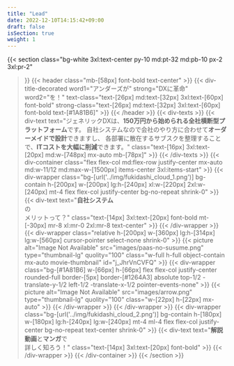 ```yaml
---
title: "Lead"
date: 2022-12-10T14:15:42+09:00
draft: false
isSection: true
weight: 1
---
```


{{< section
    class="bg-white 3xl:text-center py-10 md:pt-32 md:pb-10 px-2  3xl:pr-2"
>}}
    {{< header
        class="mb-[58px] font-bold text-center"
    >}}
        {{< div-title-decorated
            word1="アンダーズが"
            strong="DXに革命"
            word2="を！"
            text-class="text-[26px] md:text-[32px] 3xl:text-[60px] font-bold"
            strong-class="text-[26px] md:text-[32px] 3xl:text-[60px] font-bold text-[#1A81B6]"
        >}}
    {{< /header >}}
    {{< div-texts >}}
        {{< div-text
            text="ジェネリックDXは、<strong class='text-[16px] 3xl:text-[20px] font-normal text-[#1A81B6]'>150万円から始められる全社横断型プラットフォーム</strong>です。 自社システムなので会社のやり方に合わせて<strong class='text-[16px] 3xl:text-[20px] font-normal text-[#1A81B6]'>オーダーメイドで設計</strong>できますし、 各部署に散在するサブスクを整理することで、<strong class='text-[16px] 3xl:text-[20px] font-normal text-[#1A81B6]'>ITコストを大幅に削減</strong>できます。"
            class="text-[16px] 3xl:text-[20px] md:w-[748px] mx-auto mb-[78px]"
        >}}
    {{< /div-texts >}}
    {{< div-container
        class="flex flex-col md:flex-row justify-center mx-auto md:w-11/12 md:max-w-[1500px] items-center 3xl:items-start"
    >}}
        {{< div-wrapper
            class="bg-[url('../img/fukidashi_cloud_1.png')] bg-contain h-[200px] w-[200px] lg:h-[240px] xl:w-[220px] 2xl:w-[240px] mt-4 flex flex-col justify-center bg-no-repeat shrink-0"
        >}}
            {{< div-text
                text="<strong class='text-[#1A81B6]'>自社システム</strong><br>の<br>メリットって？"
                class="text-[14px] 3xl:text-[20px] font-bold mt-[-30px] mr-8 xl:mr-0 2xl:mr-8 text-center"
            >}}
        {{< /div-wrapper >}}
        {{< div-wrapper
            class="relative h-[200px] w-[360px] lg:h-[314px] lg:w-[560px] cursor-pointer select-none shrink-0"
        >}}
             {{< picture
                alt="Image Not Available" src="images/paas-no-susume.png" type="thumbnail-lg" quolity="100" class="w-full h-full object-contain mx-auto movie-thumbnail"
                id="j_JhrVnCVFQ"
            >}}
            {{< div-wrapper
                class="bg-[#1A81B6] w-[66px] h-[66px] flex flex-col justify-center rounded-full border-[5px] border-[#1264A3] absolute top-1/2 -translate-y-1/2 left-1/2 -translate-x-1/2 pointer-events-none"
            >}}
                {{< picture
                    alt="Image Not Available" src="images/arrow.png" type="thumbnail-lg" quolity="100" class="w-[22px] h-[22px] mx-auto"
                >}}
            {{< /div-wrapper >}}
        {{< /div-wrapper >}}
        {{< div-wrapper
            class="bg-[url('../img/fukidashi_cloud_2.png')] bg-contain h-[180px] w-[180px] lg:h-[240px] lg:w-[240px] mt-4 ml-4 flex flex-col justify-center bg-no-repeat text-center shrink-0"
        >}}
            {{< div-text
                text="<strong class='text-[#1A81B6] text-[20px] 3xl:text-[26px]'>解説動画</strong>と<strong class='text-[#1A81B6] text-[20px] 3xl:text-[26px]'>マンガ</strong>で<br>詳しく知ろう！"
                class="text-[14px] 3xl:text-[20px] font-bold"
            >}}
        {{< /div-wrapper >}}
    {{< /div-container >}}
{{< /section >}}
